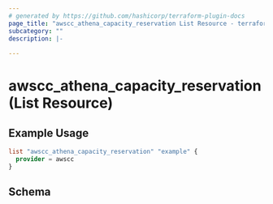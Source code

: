 ```yaml
---
# generated by https://github.com/hashicorp/terraform-plugin-docs
page_title: "awscc_athena_capacity_reservation List Resource - terraform-provider-awscc"
subcategory: ""
description: |-
  
---
```


# awscc_athena_capacity_reservation (List Resource)



## Example Usage

```terraform
list "awscc_athena_capacity_reservation" "example" {
  provider = awscc
}
```

<!-- schema generated by tfplugindocs -->
## Schema
